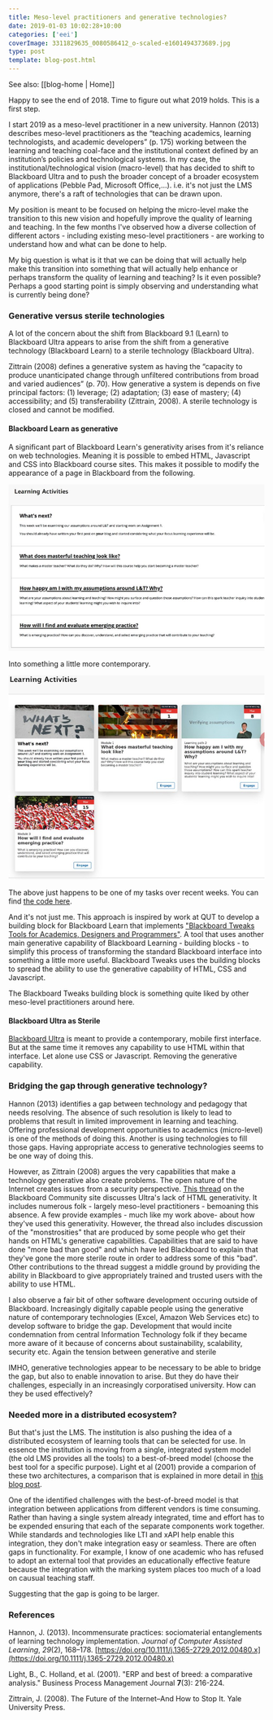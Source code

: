 ```yaml
---
title: Meso-level practitioners and generative technologies?
date: 2019-01-03 10:02:28+10:00
categories: ['eei']
coverImage: 3311829635_0080586412_o-scaled-e1601494373689.jpg
type: post
template: blog-post.html
---
```


See also: [[blog-home | Home]]

Happy to see the end of 2018. Time to figure out what 2019 holds. This is a first step.

I start 2019 as a meso-level practitioner in a new university. Hannon (2013) describes meso-level practitioners as the “teaching academics, learning technologists, and academic developers” (p. 175) working between the learning and teaching coal-face and the institutional context defined by an institution’s policies and technological systems. In my case, the institutional/technological vision (macro-level) that has decided to shift to Blackboard Ultra and to push the broader concept of a broader ecosystem of applications (Pebble Pad, Microsoft Office,...). i.e. it's not just the LMS anymore, there's a raft of technologies that can be drawn upon.

My position is meant to be focused on helping the micro-level make the transition to this new vision and hopefully improve the quality of learning and teaching. In the few months I've observed how a diverse collection of different actors - including existing meso-level practitioners - are working to understand how and what can be done to help.

My big question is what is it that we can be doing that will actually help make this transition into something that will actually help enhance or perhaps transform the quality of learning and teaching? Is it even possible? Perhaps a good starting point is simply observing and understanding what is currently being done?

### Generative versus sterile technologies

A lot of the concern about the shift from Blackboard 9.1 (Learn) to Blackboard Ultra appears to arise from the shift from a generative technology (Blackboard Learn) to a sterile technology (Blackboard Ultra).

Zittrain (2008) defines a generative system as having the “capacity to produce unanticipated change through unfiltered contributions from broad and varied audiences” (p. 70). How generative a system is depends on five principal factors: (1) leverage; (2) adaptation; (3) ease of mastery; (4) accessibility; and (5) transferability (Zittrain, 2008). A sterile technology is closed and cannot be modified.

#### Blackboard Learn as generative

A significant part of Blackboard Learn's generativity arises from it's reliance on web technologies. Meaning it is possible to embed HTML, Javascript and CSS into Blackboard course sites. This makes it possible to modify the appearance of a page in Blackboard from the following.

[![Blackboard 9.1 Card Tweak - Before](images/46279789112_f6fde6f4f6_c.jpg)](https://www.flickr.com/photos/david_jones/46279789112/ "Blackboard 9.1 Card Tweak - Before")
<script async src="//embedr.flickr.com/assets/client-code.js" charset="utf-8"></script>

Into something a little more contemporary.

[![view](images/46280738772_4f7a9ee623_c.jpg)](https://www.flickr.com/photos/david_jones/46280738772/in/photostream/ "view")
<script async src="//embedr.flickr.com/assets/client-code.js" charset="utf-8"></script>

The above just happens to be one of my tasks over recent weeks. You can find [the code here](https://github.com/djplaner/Card-Interface-Tweak).

And it's not just me. This approach is inspired by work at QUT to develop a building block for Blackboard Learn that implements ["Blackboard Tweaks Tools for Academics, Designers and Programmers"](http://tweaks.github.io/Tweaks/). A tool that uses another main generative capability of Blackboard Learning - building blocks - to simplify this process of transforming the standard Blackboard interface into something a little more useful. Blackboard Tweaks uses the building blocks to spread the ability to use the generative capability of HTML, CSS and Javascript.

The Blackboard Tweaks building block is something quite liked by other meso-level practitioners around here.

#### Blackboard Ultra as Sterile

[Blackboard Ultra](https://help.blackboard.com/Learn/Instructor/Getting_Started/What_Is_Ultra) is meant to provide a contemporary, mobile first interface. But at the same time it removes any capability to use HTML within that interface. Let alone use CSS or Javascript. Removing the generative capability.

### Bridging the gap through generative technology?

Hannon (2013) identifies a gap between technology and pedagogy that needs resolving. The absence of such resolution is likely to lead to problems that result in limited improvement in learning and teaching. Offering professional development opportunities to academics (micro-level) is one of the methods of doing this. Another is using technologies to fill those gaps. Having appropriate access to generative technologies seems to be one way of doing this.

However, as Zittrain (2008) argues the very capabilities that make a technology generative also create problems. The open nature of the Internet creates issues from a security perspective. [This thread](https://community.blackboard.com/ideas/2483-allow-html-code-insertion-in-ultra-course-content-editor) on the Blackboard Community site discusses Ultra's lack of HTML generativity. It includes numerous folk - largely meso-level practitioners - bemoaning this absence. A few provide examples - much like my work above- about how they've used this generativity. However, the thread also includes discussion of the "monstrosities" that are produced by some people who get their hands on HTML's generative capabilities. Capabilities that are said to have done "more bad than good" and which have led Blackboard to explain that they've gone the more sterile route in order to address some of this "bad". Other contributions to the thread suggest a middle ground by providing the ability in Blackboard to give appropriately trained and trusted users with the ability to use HTML.

I also observe a fair bit of other software development occuring outside of Blackboard. Increasingly digitally capable people using the generative nature of contemporary technologies (Excel, Amazon Web Services etc) to develop software to bridge the gap. Development that would incite condemnation from central Information Technology folk if they became more aware of it because of concerns about sustainability, scalability, security etc. Again the tension between generative and sterile

IMHO, generative technologies appear to be necessary to be able to bridge the gap, but also to enable innovation to arise. But they do have their challenges, especially in an increasingly corporatised university. How can they be used effectively?

### Needed more in a distributed ecosystem?

But that's just the LMS. The institution is also pushing the idea of a distributed ecosystem of learning tools that can be selected for use. In essence the institution is moving from a single, integrated system model (the old LMS provides all the tools) to a best-of-breed model (choose the best tool for a specific purpose). Light et al (2001) provide a comparion of these two architectures, a comparison that is explained in more detail in [this blog post](/blog2/2009/08/31/product-models-lms-bob-and-alternatives/).

One of the identified challenges with the best-of-breed model is that integration between applications from different vendors is time consuming. Rather than having a single system already integrated, time and effort has to be expended ensuring that each of the separate components work together. While standards and technologies like LTI and xAPI help enable this integration, they don't make integration easy or seamless. There are often gaps in functionality. For example, I know of one academic who has refused to adopt an external tool that provides an educationally effective feature because the integration with the marking system places too much of a load on causual teaching staff.

Suggesting that the gap is going to be larger.

### References

Hannon, J. (2013). Incommensurate practices: sociomaterial entanglements of learning technology implementation. _Journal of Computer Assisted Learning_, _29_(2), 168–178. [https://doi.org/10.1111/j.1365-2729.2012.00480.x](https://doi.org/10.1111/j.1365-2729.2012.00480.x)

Light, B., C. Holland, et al. (2001). "ERP and best of breed: a comparative analysis." Business Process Management Journal **7**(3): 216-224.

Zittrain, J. (2008). The Future of the Internet–And How to Stop It. Yale University Press.